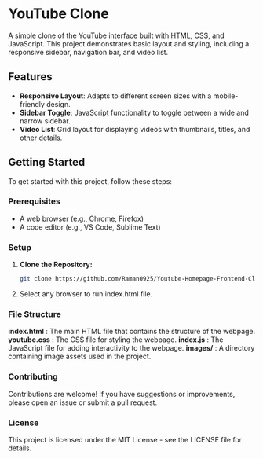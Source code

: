 # YouTube Clone

A simple clone of the YouTube interface built with HTML, CSS, and JavaScript. This project demonstrates basic layout and styling, including a responsive sidebar, navigation bar, and video list.

## Features

- **Responsive Layout**: Adapts to different screen sizes with a mobile-friendly design.
- **Sidebar Toggle**: JavaScript functionality to toggle between a wide and narrow sidebar.
- **Video List**: Grid layout for displaying videos with thumbnails, titles, and other details.

## Getting Started

To get started with this project, follow these steps:

### Prerequisites

- A web browser (e.g., Chrome, Firefox)
- A code editor (e.g., VS Code, Sublime Text)

### Setup

1. **Clone the Repository:**

   ```bash
   git clone https://github.com/Raman0925/Youtube-Homepage-Frontend-Clone.git

2. Select any browser to run index.html file.

### File Structure
**index.html** : The main HTML file that contains the structure of the webpage.
**youtube.css** : The CSS file for styling the webpage.
**index.js** : The JavaScript file for adding interactivity to the webpage.
**images/** : A directory containing image assets used in the project.

### Contributing
Contributions are welcome! If you have suggestions or improvements, please open an issue or submit a pull request.

### License
This project is licensed under the MIT License - see the LICENSE file for details.